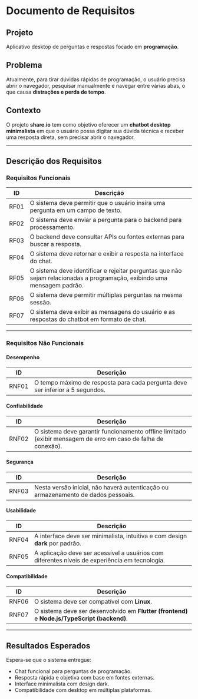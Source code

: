 # Documento de Requisitos 

## Projeto

Aplicativo desktop de perguntas e respostas focado em **programação**.  

## Problema

Atualmente, para tirar dúvidas rápidas de programação, o usuário precisa abrir o navegador, pesquisar manualmente e navegar entre várias abas, o que causa **distrações e perda de tempo**.  

## Contexto

O projeto **share.io** tem como objetivo oferecer um **chatbot desktop minimalista** em que o usuário possa digitar sua dúvida técnica e receber uma resposta direta, sem precisar abrir o navegador.  

---

## Descrição dos Requisitos

### Requisitos Funcionais

| ID   | Descrição |
|------|-----------|
| RF01 | O sistema deve permitir que o usuário insira uma pergunta em um campo de texto. |
| RF02 | O sistema deve enviar a pergunta para o backend para processamento. |
| RF03 | O backend deve consultar APIs ou fontes externas para buscar a resposta. |
| RF04 | O sistema deve retornar e exibir a resposta na interface do chat. |
| RF05 | O sistema deve identificar e rejeitar perguntas que não sejam relacionadas a programação, exibindo uma mensagem padrão. |
| RF06 | O sistema deve permitir múltiplas perguntas na mesma sessão. |
| RF07 | O sistema deve exibir as mensagens do usuário e as respostas do chatbot em formato de chat. |

---

### Requisitos Não Funcionais

#### Desempenho
| ID   | Descrição |
|------|-----------|
| RNF01 | O tempo máximo de resposta para cada pergunta deve ser inferior a 5 segundos. |

#### Confiabilidade
| ID   | Descrição |
|------|-----------|
| RNF02 | O sistema deve garantir funcionamento offline limitado (exibir mensagem de erro em caso de falha de conexão). |

#### Segurança
| ID   | Descrição |
|------|-----------|
| RNF03 | Nesta versão inicial, não haverá autenticação ou armazenamento de dados pessoais. |

#### Usabilidade
| ID   | Descrição |
|------|-----------|
| RNF04 | A interface deve ser minimalista, intuitiva e com design **dark** por padrão. |
| RNF05 | A aplicação deve ser acessível a usuários com diferentes níveis de experiência em tecnologia. |

#### Compatibilidade
| ID   | Descrição |
|------|-----------|
| RNF06 | O sistema deve ser compatível com **Linux**. |
| RNF07 | O sistema deve ser desenvolvido em **Flutter (frontend)** e **Node.js/TypeScript (backend)**. |

---

## Resultados Esperados

Espera-se que o sistema entregue:  
- Chat funcional para perguntas de programação.  
- Resposta rápida e objetiva com base em fontes externas.  
- Interface minimalista com design dark.  
- Compatibilidade com desktop em múltiplas plataformas.  


